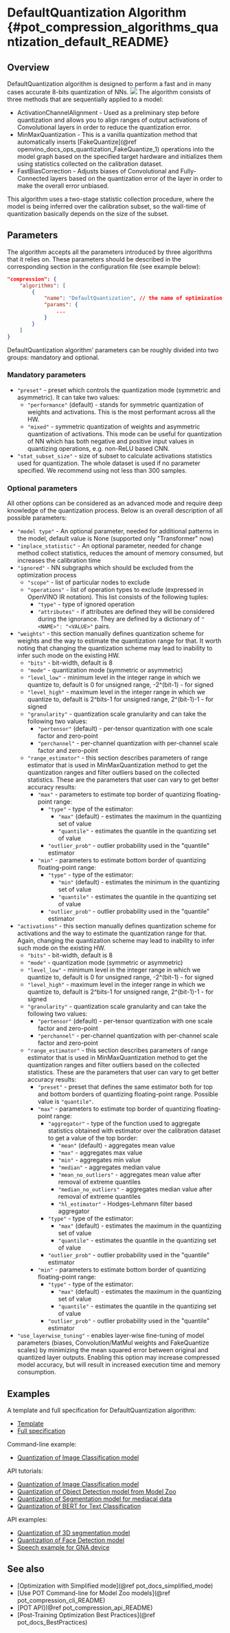 # DefaultQuantization Algorithm {#pot_compression_algorithms_quantization_default_README}

## Overview
DefaultQuantization algorithm is designed to perform a fast and in many cases accurate 8-bits quantization of NNs.
![](../../../../../../docs/images/default_quantization_pipeline.png)
The algorithm consists of three methods that are sequentially applied to a model:
*  ActivationChannelAlignment - Used as a preliminary step before quantization and allows you to align ranges of output activations of Convolutional layers in order to reduce the quantization error.
*  MinMaxQuantization - This is a vanilla quantization method that automatically inserts [FakeQuantize](@ref openvino_docs_ops_quantization_FakeQuantize_1) operations into the model graph based on the specified  target hardware and initializes them
using statistics collected on the calibration dataset.
*  FastBiasCorrection - Adjusts biases of Convolutional and Fully-Connected layers based on the quantization error of the layer in order to make the overall error unbiased.

This algorithm uses a two-stage statistic collection procedure, where the model is being inferred over the calibration 
subset, so the wall-time of quantization basically depends on the size of the subset. 

## Parameters
The algorithm accepts all the parameters introduced by three algorithms that it relies on. These parameters should be
described in the corresponding section in the configuration file (see example below):
```json
"compression": {
    "algorithms": [
        {
            "name": "DefaultQuantization", // the name of optimization algorithm 
            "params": {
                ...
            }
        }
    ]
}
```

DefaultQuantization algorithm' parameters can be roughly divided into two groups: mandatory and optional.

### Mandatory parameters
- `"preset"` - preset which controls the quantization mode (symmetric and asymmetric). It can take two values:
    - `"performance"` (default) - stands for symmetric quantization of weights and activations. This is the most 
    performant across all the HW.
    - `"mixed"` - symmetric quantization of weights and asymmetric quantization of activations. This mode can be useful
    for quantization of NN which has both negative and positive input values in quantizing operations, e.g. 
    non-ReLU based CNN.  
- `"stat_subset_size"` - size of subset to calculate activations statistics used for quantization. The whole dataset 
is used if no parameter specified. We recommend using not less than 300 samples.


### Optional parameters
All other options can be considered as an advanced mode and require deep knowledge of the quantization process. Below
is an overall description of all possible parameters:
- `"model type"` - An optional parameter, needed for additional patterns in the model, default value is None (supported only "Transformer" now)
- `"inplace_statistic"` - An optional parameter, needed for change method collect statistics, reduces the amount of memory consumed, but increases the calibration time
- `"ignored"` - NN subgraphs which should be excluded from the optimization process 
    - `"scope"` - list of particular nodes to exclude
    - `"operations"` - list of operation types to exclude (expressed in OpenVINO IR notation). This list consists of
    the following tuples:
        - `"type"` - type of ignored operation
        - `"attributes"` - if attributes are defined they will be considered during the ignorance. They are defined by
        a dictionary of  `"<NAME>": "<VALUE>"` pairs.
- `"weights"` - this section manually defines quantization scheme for weights and the way to estimate the 
quantization range for that. It worth noting that changing the quantization scheme may lead to inability to infer such
mode on the existing HW.
    - `"bits"` - bit-width, default is 8
    - `"mode"` - quantization mode (symmetric or asymmetric)
    - `"level_low"` - minimum level in the integer range in which we quantize to, default is 0 for unsigned range, -2^(bit-1) - for signed
    - `"level_high"` - maximum level in the integer range in which we quantize to, default is 2^bits-1 for unsigned range, 2^(bit-1)-1 - for signed
    - `"granularity"` - quantization scale granularity and can take the following two values:
        - `"pertensor"` (default) - per-tensor quantization with one scale factor and zero-point
        - `"perchannel"` - per-channel quantization with per-channel scale factor and zero-point
    - `"range_estimator"` - this section describes parameters of range estimator that is used in MinMaxQuantization 
    method to get the quantization ranges and filter outliers based on the collected statistics. These are the parameters 
    that user can vary to get better accuracy results:
        - `"max"` - parameters to estimate top border of quantizing floating-point range:
            - `"type"` - type of the estimator: 
                - `"max"` (default) - estimates the maximum in the quantizing set of value
                - `"quantile"` - estimates the quantile in the quantizing set of value
            - `"outlier_prob"` - outlier probability used in the "quantile" estimator
        - `"min"` - parameters to estimate bottom border of quantizing floating-point range:
            - `"type"` - type of the estimator: 
                - `"min"` (default) - estimates the minimum in the quantizing set of value
                - `"quantile"` - estimates the quantile in the quantizing set of value
            - `"outlier_prob"` - outlier probability used in the "quantile" estimator
- `"activations"` - this section manually defines quantization scheme for activations and the way to estimate the 
quantization range for that. Again, changing the quantization scheme may lead to inability to infer such
mode on the existing HW.
    - `"bits"` - bit-width, default is 8
    - `"mode"` - quantization mode (symmetric or asymmetric)
    - `"level_low"` - minimum level in the integer range in which we quantize to, default is 0 for unsigned range, -2^(bit-1) - for signed
    - `"level_high"` - maximum level in the integer range in which we quantize to, default is 2^bits-1 for unsigned range, 2^(bit-1)-1 - for signed
    - `"granularity"` - quantization scale granularity and can take the following two values:
        - `"pertensor"` (default) - per-tensor quantization with one scale factor and zero-point
        - `"perchannel"` - per-channel quantization with per-channel scale factor and zero-point
    - `"range_estimator"` - this section describes parameters of range estimator that is used in MinMaxQuantization 
    method to get the quantization ranges and filter outliers based on the collected statistics. These are the parameters 
    that user can vary to get better accuracy results:
        - `"preset"` - preset that defines the same estimator both for top and bottom borders of quantizing 
        floating-point range. Possible value is `"quantile"`.
        - `"max"` - parameters to estimate top border of quantizing floating-point range:
            - `"aggregator"` - type of the function used to aggregate statistics obtained with estimator 
            over the calibration dataset to get a value of the top border:
                - `"mean"` (default) - aggregates mean value
                - `"max"` - aggregates max value
                - `"min"` - aggregates min value
                - `"median"` - aggregates median value
                - `"mean_no_outliers"` - aggregates mean value after removal of extreme quantiles
                - `"median_no_outliers"` - aggregates median value after removal of extreme quantiles
                - `"hl_estimator"` - Hodges-Lehmann filter based aggregator
            - `"type"` - type of the estimator:
                - `"max"` (default) - estimates the maximum in the quantizing set of value
                - `"quantile"` - estimates the quantile in the quantizing set of value
            - `"outlier_prob"` - outlier probability used in the "quantile" estimator
        - `"min"` - parameters to estimate bottom border of quantizing floating-point range:
            - `"type"` - type of the estimator: 
                - `"max"` (default) - estimates the maximum in the quantizing set of value
                - `"quantile"` - estimates the quantile in the quantizing set of value
            - `"outlier_prob"` - outlier probability used in the "quantile" estimator
- `"use_layerwise_tuning"` - enables layer-wise fine-tuning of model parameters (biases, Convolution/MatMul weights and FakeQuantize scales) by minimizing the mean squared error between original and quantized layer outputs.
Enabling this option may increase compressed model accuracy, but will result in increased execution time and memory consumption.

## Examples
            
 A template and full specification for DefaultQuantization algorithm:
 * [Template](https://github.com/openvinotoolkit/openvino/blob/master/tools/pot/configs/default_quantization_template.json)
 * [Full specification](https://github.com/openvinotoolkit/openvino/blob/master/tools/pot/configs/default_quantization_spec.json)

Command-line example:
* [Quantization of Image Classification model](https://docs.openvino.ai/latest/pot_configs_examples_README.html) 

API tutorials:
* [Quantization of Image Classification model](https://github.com/openvinotoolkit/openvino_notebooks/tree/main/notebooks/301-tensorflow-training-openvino)
* [Quantization of Object Detection model from Model Zoo](https://github.com/openvinotoolkit/openvino_notebooks/tree/main/notebooks/111-detection-quantization)
* [Quantization of Segmentation model for mediacal data](https://github.com/openvinotoolkit/openvino_notebooks/tree/main/notebooks/110-ct-segmentation-quantize)
* [Quantization of BERT for Text Classification](https://github.com/openvinotoolkit/openvino_notebooks/tree/main/notebooks/105-language-quantize-bert)

API examples:
* [Quantization of 3D segmentation model](https://github.com/openvinotoolkit/openvino/tree/master/tools/pot/openvino/tools/pot/api/samples/3d_segmentation)
* [Quantization of Face Detection model](https://github.com/openvinotoolkit/openvino/tree/master/tools/pot/openvino/tools/pot/api/samples/face_detection)
* [Speech example for GNA device](https://github.com/openvinotoolkit/openvino/tree/master/tools/pot/openvino/tools/pot/api/samples/speech)

## See also
* [Optimization with Simplified mode](@ref pot_docs_simplified_mode)
* [Use POT Command-line for Model Zoo models](@ref pot_compression_cli_README)
* [POT API](@ref pot_compression_api_README)
* [Post-Training Optimization Best Practices](@ref pot_docs_BestPractices)

